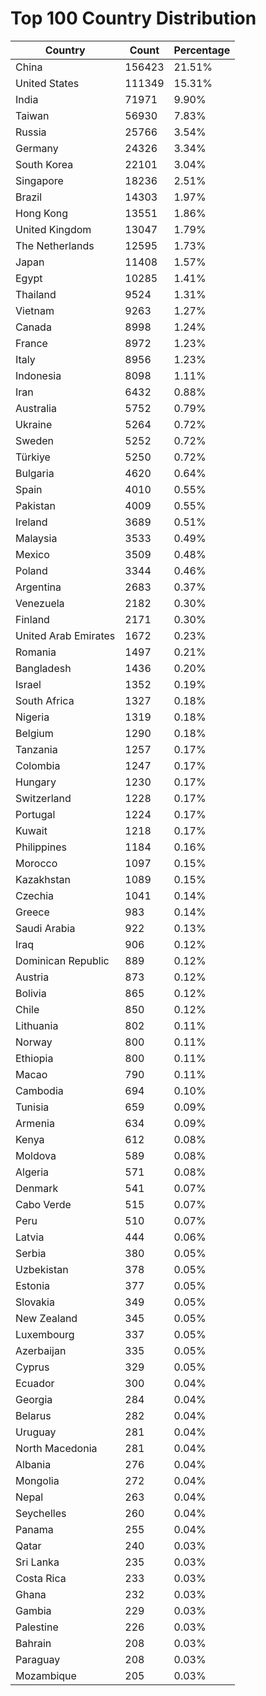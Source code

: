 # Top 100 Country Distribution
| Country | Count | Percentage |
|----|----|----|
| China | 156423 | 21.51% |
| United States | 111349 | 15.31% |
| India | 71971 | 9.90% |
| Taiwan | 56930 | 7.83% |
| Russia | 25766 | 3.54% |
| Germany | 24326 | 3.34% |
| South Korea | 22101 | 3.04% |
| Singapore | 18236 | 2.51% |
| Brazil | 14303 | 1.97% |
| Hong Kong | 13551 | 1.86% |
| United Kingdom | 13047 | 1.79% |
| The Netherlands | 12595 | 1.73% |
| Japan | 11408 | 1.57% |
| Egypt | 10285 | 1.41% |
| Thailand | 9524 | 1.31% |
| Vietnam | 9263 | 1.27% |
| Canada | 8998 | 1.24% |
| France | 8972 | 1.23% |
| Italy | 8956 | 1.23% |
| Indonesia | 8098 | 1.11% |
| Iran | 6432 | 0.88% |
| Australia | 5752 | 0.79% |
| Ukraine | 5264 | 0.72% |
| Sweden | 5252 | 0.72% |
| Türkiye | 5250 | 0.72% |
| Bulgaria | 4620 | 0.64% |
| Spain | 4010 | 0.55% |
| Pakistan | 4009 | 0.55% |
| Ireland | 3689 | 0.51% |
| Malaysia | 3533 | 0.49% |
| Mexico | 3509 | 0.48% |
| Poland | 3344 | 0.46% |
| Argentina | 2683 | 0.37% |
| Venezuela | 2182 | 0.30% |
| Finland | 2171 | 0.30% |
| United Arab Emirates | 1672 | 0.23% |
| Romania | 1497 | 0.21% |
| Bangladesh | 1436 | 0.20% |
| Israel | 1352 | 0.19% |
| South Africa | 1327 | 0.18% |
| Nigeria | 1319 | 0.18% |
| Belgium | 1290 | 0.18% |
| Tanzania | 1257 | 0.17% |
| Colombia | 1247 | 0.17% |
| Hungary | 1230 | 0.17% |
| Switzerland | 1228 | 0.17% |
| Portugal | 1224 | 0.17% |
| Kuwait | 1218 | 0.17% |
| Philippines | 1184 | 0.16% |
| Morocco | 1097 | 0.15% |
| Kazakhstan | 1089 | 0.15% |
| Czechia | 1041 | 0.14% |
| Greece | 983 | 0.14% |
| Saudi Arabia | 922 | 0.13% |
| Iraq | 906 | 0.12% |
| Dominican Republic | 889 | 0.12% |
| Austria | 873 | 0.12% |
| Bolivia | 865 | 0.12% |
| Chile | 850 | 0.12% |
| Lithuania | 802 | 0.11% |
| Norway | 800 | 0.11% |
| Ethiopia | 800 | 0.11% |
| Macao | 790 | 0.11% |
| Cambodia | 694 | 0.10% |
| Tunisia | 659 | 0.09% |
| Armenia | 634 | 0.09% |
| Kenya | 612 | 0.08% |
| Moldova | 589 | 0.08% |
| Algeria | 571 | 0.08% |
| Denmark | 541 | 0.07% |
| Cabo Verde | 515 | 0.07% |
| Peru | 510 | 0.07% |
| Latvia | 444 | 0.06% |
| Serbia | 380 | 0.05% |
| Uzbekistan | 378 | 0.05% |
| Estonia | 377 | 0.05% |
| Slovakia | 349 | 0.05% |
| New Zealand | 345 | 0.05% |
| Luxembourg | 337 | 0.05% |
| Azerbaijan | 335 | 0.05% |
| Cyprus | 329 | 0.05% |
| Ecuador | 300 | 0.04% |
| Georgia | 284 | 0.04% |
| Belarus | 282 | 0.04% |
| Uruguay | 281 | 0.04% |
| North Macedonia | 281 | 0.04% |
| Albania | 276 | 0.04% |
| Mongolia | 272 | 0.04% |
| Nepal | 263 | 0.04% |
| Seychelles | 260 | 0.04% |
| Panama | 255 | 0.04% |
| Qatar | 240 | 0.03% |
| Sri Lanka | 235 | 0.03% |
| Costa Rica | 233 | 0.03% |
| Ghana | 232 | 0.03% |
| Gambia | 229 | 0.03% |
| Palestine | 226 | 0.03% |
| Bahrain | 208 | 0.03% |
| Paraguay | 208 | 0.03% |
| Mozambique | 205 | 0.03% |
